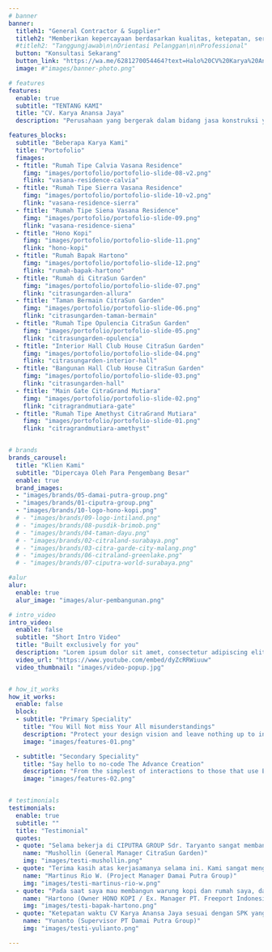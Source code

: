 ```yaml
---
# banner
banner:
  titleh1: "General Contractor & Supplier"
  titleh2: "Memberikan kepercayaan berdasarkan kualitas, ketepatan, serta harga yang kompetitif."
  #titleh2: "Tanggungjawab\n\nOrientasi Pelanggan\n\nProfessional"
  button: "Konsultasi Sekarang"
  button_link: "https://wa.me/6281270054464?text=Halo%20CV%20Karya%20Anansa%20Jaya%2C%0ASaya%20mau%20bertanya%20tentang%20jasa%20konstruksi."
  image: #"images/banner-photo.png"

# features
features:
  enable: true
  subtitle: "TENTANG KAMI"
  title: "CV. Karya Anansa Jaya"
  description: "Perusahaan yang bergerak dalam bidang jasa konstruksi yang siap melayani dan memenuhi kebutuhan pelanggan baik developer swasta, instansi pemerintah, instansi swasta, yayasan, maupun perorangan yang berdiri sejak tanggal 22 Juli 2020.\n\nKami selalu menyediakan solusi bisnis yang kreatif dan inovatif kepada mitra. Meskipun relatif baru, namun CV. Karya Anansa Jaya didirikan dan dikelola oleh professional yang telah berpengalaman selama puluhan tahun di CIPUTRA GROUP dan telah turut berperan menghasilkan karya besar bermutu tinggi, antara lain: Proyek Perumahan CitraSun Garden Yogyakarta, Proyek Perumahan CitraGrand Mutiara Yogyakarta, Proyek Barsa City Yogyakarta dan Proyek Perumahan Citraland Tallasa City Makassar."

features_blocks:
  subtitle: "Beberapa Karya Kami"
  title: "Portofolio"
  fimages:
  - ftitle: "Rumah Tipe Calvia Vasana Residence"
    fimg: "images/portofolio/portofolio-slide-08-v2.png"
    flink: "vasana-residence-calvia"
  - ftitle: "Rumah Tipe Sierra Vasana Residence"
    fimg: "images/portofolio/portofolio-slide-10-v2.png"
    flink: "vasana-residence-sierra"
  - ftitle: "Rumah Tipe Siena Vasana Residence"
    fimg: "images/portofolio/portofolio-slide-09.png"
    flink: "vasana-residence-siena"
  - ftitle: "Hono Kopi"
    fimg: "images/portofolio/portofolio-slide-11.png"
    flink: "hono-kopi"  
  - ftitle: "Rumah Bapak Hartono"
    fimg: "images/portofolio/portofolio-slide-12.png"  
    flink: "rumah-bapak-hartono"
  - ftitle: "Rumah di CitraSun Garden"
    fimg: "images/portofolio/portofolio-slide-07.png"
    flink: "citrasungarden-allura"
  - ftitle: "Taman Bermain CitraSun Garden"
    fimg: "images/portofolio/portofolio-slide-06.png"
    flink: "citrasungarden-taman-bermain"
  - ftitle: "Rumah Tipe Opulencia CitraSun Garden"
    fimg: "images/portofolio/portofolio-slide-05.png"
    flink: "citrasungarden-opulencia"
  - ftitle: "Interior Hall Club House CitraSun Garden"
    fimg: "images/portofolio/portofolio-slide-04.png"
    flink: "citrasungarden-interior-hall"
  - ftitle: "Bangunan Hall Club House CitraSun Garden"
    fimg: "images/portofolio/portofolio-slide-03.png"
    flink: "citrasungarden-hall"
  - ftitle: "Main Gate CitraGrand Mutiara"
    fimg: "images/portofolio/portofolio-slide-02.png"
    flink: "citragrandmutiara-gate"
  - ftitle: "Rumah Tipe Amethyst CitraGrand Mutiara"
    fimg: "images/portofolio/portofolio-slide-01.png"
    flink: "citragrandmutiara-amethyst"


# brands
brands_carousel:
  title: "Klien Kami" 
  subtitle: "Dipercaya Oleh Para Pengembang Besar"
  enable: true
  brand_images:
  - "images/brands/05-damai-putra-group.png"
  - "images/brands/01-ciputra-group.png"
  - "images/brands/10-logo-hono-kopi.png"
  # - "images/brands/09-logo-intiland.png"
  # - "images/brands/08-pusdik-brimob.png"
  # - "images/brands/04-taman-dayu.png"
  # - "images/brands/02-citraland-surabaya.png"
  # - "images/brands/03-citra-garde-city-malang.png"
  # - "images/brands/06-citraland-greenlake.png"
  # - "images/brands/07-ciputra-world-surabaya.png"

#alur
alur:
  enable: true
  alur_image: "images/alur-pembangunan.png"

# intro_video
intro_video:   
  enable: false
  subtitle: "Short Intro Video"
  title: "Built exclusively for you"
  description: "Lorem ipsum dolor sit amet, consectetur adipiscing elit. Morbi egestas <br> Werat viverra id et aliquet. vulputate egestas sollicitudin."
  video_url: "https://www.youtube.com/embed/dyZcRRWiuuw"
  video_thumbnail: "images/video-popup.jpg"


# how_it_works
how_it_works:   
  enable: false
  block:
  - subtitle: "Primary Speciality"
    title: "You Will Not miss Your All misunderstandings"
    description: "Protect your design vision and leave nothing up to interpretation with interaction recipes. Quickly share and access all your team members interactions by using libraries, ensuring consistency throughout the."
    image: "images/features-01.png"

  - subtitle: "Secondary Speciality"
    title: "Say hello to no-code The Advance Creation"
    description: "From the simplest of interactions to those that use Excel-gradeing formulas, ProtoPie can handle them all. Make mind-blowing of New interactions everyday without ever having to write any new code."
    image: "images/features-02.png"


# testimonials
testimonials:   
  enable: true
  subtitle: ""
  title: "Testimonial"
  quotes:
  - quote: "Selama bekerja di CIPUTRA GROUP Sdr. Taryanto sangat membantu menyelesaikan permasalahan proyek pembangunan perumahan CIPUTRA GROUP. Semoga sukses selalu!"
    name: "Mushollin (General Manager CitraSun Garden)"
    img: "images/testi-mushollin.png"
  - quote: "Terima kasih atas kerjasamanya selama ini. Kami sangat mengapresiasi. Menurut kami dari sisi administrasi, ketepatan waktu dan kualitas terjaga dengan baik. Sukses terus CV Karya Anansa Jaya!"
    name: "Martinus Rio W. (Project Manager Damai Putra Group)"
    img: "images/testi-martinus-rio-w.png"
  - quote: "Pada saat saya mau membangun warung kopi dan rumah saya, dari pembicaraan awal, ide-ide yang ada dan pada akhirnya diimplementasi itu tepat sesuai dengan apa yang saya inginkan"
    name: "Hartono (Owner HONO KOPI / Ex. Manager PT. Freeport Indonesia)"
    img: "images/testi-bapak-hartono.png"
  - quote: "Ketepatan waktu CV Karya Anansa Jaya sesuai dengan SPK yang telah disepakati dan kualitas bangunan, mutunya terjaga dengan baik"
    name: "Yunanto (Supervisor PT Damai Putra Group)"
    img: "images/testi-yulianto.png"

---
```

